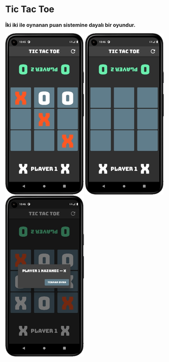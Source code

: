 # Tic Tac Toe 

### İki iki ile oynanan puan sistemine dayalı bir oyundur.

<img src="https://github.com/furkanayyildiz55/tic_tac_toe/blob/master/image3.jpg" width="250">
<img src="https://github.com/furkanayyildiz55/tic_tac_toe/blob/master/image1.jpg" width="250"> <img src="https://github.com/furkanayyildiz55/tic_tac_toe/blob/master/image2.jpg" width="250"> 

